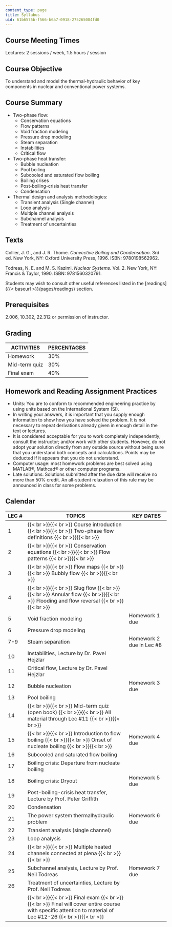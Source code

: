 ```yaml
---
content_type: page
title: Syllabus
uid: 61b6575b-f566-b6a7-0918-275265084fd0
---
```


Course Meeting Times
--------------------

Lectures: 2 sessions / week, 1.5 hours / session

Course Objective
----------------

To understand and model the thermal-hydraulic behavior of key components in nuclear and conventional power systems.

Course Summary
--------------

*   Two-phase flow:
    *   Conservation equations
    *   Flow patterns
    *   Void fraction modeling
    *   Pressure drop modeling
    *   Steam separation
    *   Instabilities
    *   Critical flow
*   Two-phase heat transfer:
    *   Bubble nucleation
    *   Pool boiling
    *   Subcooled and saturated flow boiling
    *   Boiling crises
    *   Post-boiling-crisis heat transfer
    *   Condensation
*   Thermal design and analysis methodologies:
    *   Transient analysis (Single channel)
    *   Loop analysis
    *   Multiple channel analysis
    *   Subchannel analysis
    *   Treatment of uncertainties

Texts
-----

Collier, J. G., and J. R. Thome. _Convective Boiling and Condensation_. 3rd ed. New York, NY: Oxford University Press, 1996. ISBN: 9780198562962.

Todreas, N. E. and M. S. Kazimi. _Nuclear Systems_. Vol. 2. New York, NY: Francis & Taylor, 1990. ISBN: 9781560320791.

Students may wish to consult other useful references listed in the [readings]({{< baseurl >}}/pages/readings) section.

Prerequisites
-------------

2.006, 10.302, 22.312 or permission of instructor.

Grading
-------

| ACTIVITIES | PERCENTAGES |
| --- | --- |
| Homework | 30% |
| Mid-term quiz | 30% |
| Final exam | 40% 

Homework and Reading Assignment Practices
-----------------------------------------

*   Units: You are to conform to recommended engineering practice by using units based on the International System (SI).
*   In writing your answers, it is important that you supply enough information to show how you have solved the problem. It is not necessary to repeat derivations already given in enough detail in the text or lectures.
*   It is considered acceptable for you to work completely independently; consult the instructor; and/or work with other students. However, do not adopt your solution directly from any outside source without being sure that you understand both concepts and calculations. Points may be deducted if it appears that you do not understand.
*   Computer usage: most homework problems are best solved using MATLAB®, Mathcad® or other computer programs.
*   Late solutions: Solutions submitted after the due date will receive no more than 50% credit. An all-student relaxation of this rule may be announced in class for some problems.

Calendar
--------

| LEC # | TOPICS | KEY DATES |
| --- | --- | --- |
| 1 |  {{< br >}}{{< br >}} Course introduction {{< br >}}{{< br >}} Two-phase flow definitions {{< br >}}{{< br >}}  | &nbsp; |
| 2 |  {{< br >}}{{< br >}} Conservation equations {{< br >}}{{< br >}} Flow patterns {{< br >}}{{< br >}}  | &nbsp; |
| 3 |  {{< br >}}{{< br >}} Flow maps {{< br >}}{{< br >}} Bubbly flow {{< br >}}{{< br >}}  | &nbsp; |
| 4 |  {{< br >}}{{< br >}} Slug flow {{< br >}}{{< br >}} Annular flow {{< br >}}{{< br >}} Flooding and flow reversal {{< br >}}{{< br >}}  | &nbsp; |
| 5 | Void fraction modeling | Homework 1 due |
| 6 | Pressure drop modeling | &nbsp; |
| 7-9 | Steam separation | Homework 2 due in Lec #8 |
| 10 | Instabilities, Lecture by Dr. Pavel Hejzlar | &nbsp; |
| 11 | Critical flow, Lecture by Dr. Pavel Hejzlar | &nbsp; |
| 12 | Bubble nucleation | Homework 3 due |
| 13 | Pool boiling | &nbsp; |
| 14 |  {{< br >}}{{< br >}} Mid-term quiz (open book) {{< br >}}{{< br >}} All material through Lec #11 {{< br >}}{{< br >}}  | &nbsp; |
| 15 |  {{< br >}}{{< br >}} Introduction to flow boiling {{< br >}}{{< br >}} Onset of nucleate boiling {{< br >}}{{< br >}}  | Homework 4 due |
| 16 | Subcooled and saturated flow boiling | &nbsp; |
| 17 | Boiling crisis: Departure from nucleate boiling | &nbsp; |
| 18 | Boiling crisis: Dryout | Homework 5 due |
| 19 | Post-boiling-crisis heat transfer, Lecture by Prof. Peter Griffith | &nbsp; |
| 20 | Condensation | &nbsp; |
| 21 | The power system thermalhydraulic problem | Homework 6 due |
| 22 | Transient analysis (single channel) | &nbsp; |
| 23 | Loop analysis | &nbsp; |
| 24 |  {{< br >}}{{< br >}} Multiple heated channels connected at plena {{< br >}}{{< br >}}  | &nbsp; |
| 25 | Subchannel analysis, Lecture by Prof. Neil Todreas | Homework 7 due |
| 26 | Treatment of uncertainties, Lecture by Prof. Neil Todreas | &nbsp; |
| &nbsp; |  {{< br >}}{{< br >}} Final exam {{< br >}}{{< br >}} Final will cover entire course with specific attention to material of Lec #12-26 {{< br >}}{{< br >}}  |